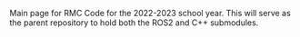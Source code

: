 Main page for RMC Code for the 2022-2023 school year.  This will serve as the parent repository to hold both the ROS2 and C++ submodules.